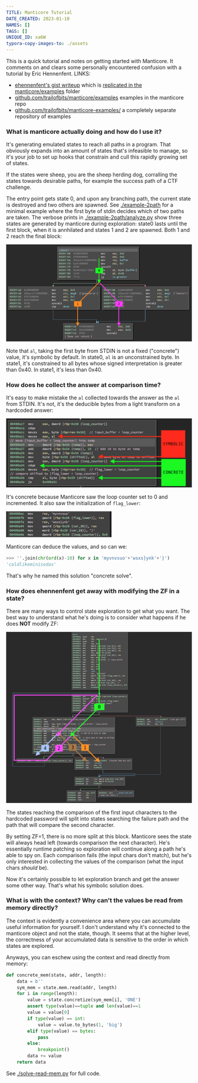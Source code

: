 ```yaml
---
TITLE: Manticore Tutorial
DATE_CREATED: 2023-01-10
NAMES: []
TAGS: []
UNIQUE_ID: xa6W
typora-copy-images-to: ./assets
---
```


This is a quick tutorial and notes on getting started with Manticore. It comments on and clears some personally encountered confusion with a tutorial by Eric Hennenfent. LINKS:

* [ehennenfent's gist writeup](https://gist.github.com/ehennenfent/a5ad9746615d1490c618a88b98769c10) which is [replicated in the manticore/examples](https://github.com/trailofbits/manticore/tree/master/examples/linux/binaries) folder
* [github.com/trailofbits/manticore/examples](https://github.com/trailofbits/manticore/tree/master/examples) examples in the manticore repo
* [github.com/trailofbits/manticore-examples/](https://github.com/trailofbits/manticore-examples) a completely separate repository of examples

### What is manticore actually doing and how do I use it?

It's generating emulated states to reach all paths in a program. That obviously expands into an amount of states that's infeasible to manage, so it's your job to set up hooks that constrain and cull this rapidly growing set of states.

If the states were sheep, you are the sheep herding dog, corralling the states towards desirable paths, for example the success path of a CTF challenge.

The entry point gets state 0, and upon any branching path, the current state is destroyed and two others are spawned. See [./example-2path](./example-2path) for a minimal example where the first byte of stdin decides which of two paths are taken. The verbose prints in [./example-2path/analyze.py](./example-2path/analyze.py) show three states are generated by manticore during exploration: state0 lasts until the first block, when it is annhilated and states 1 and 2 are spawned. Both 1 and 2 reach the final block:

![](./assets/image0.png)

Note that `al`, taking the first byte from STDIN is not a fixed ("concrete") value, it's symbolic by default. In state0, `al` is an unconstrained byte. In state1, it's constrained to all bytes whose signed interpretation is greater than 0x40. In state1, it's less than 0x40.

### How does he collect the answer at comparison time?

It's easy to make mistake the `al` collected towards the answer as the `al` from STDIN. It's not, it's the deducible bytes from a light transform on a hardcoded answer:

![](./assets/image1.png)

It's concrete because Manticore saw the loop counter set to 0 and incremented. It also saw the initialization of `flag_lower`:

![](./assets/image2.png)

 Manticore can deduce the values, and so can we:

```python
>>> ''.join(chr(ord(x)-10) for x in 'myvnvsuo'+'wsxs}ynk'+'}')
'coldlikeminisodas'
```

That's why he named this solution "concrete solve".

### How does ehennenfent get away with modifying the ZF in a state?

There are many ways to control state exploration to get what you want. The best way to understand what he's doing is to consider what happens if he does **NOT** modify ZF:

![](./assets/image3.png)

The states reaching the comparison of the first input characters to the hardcoded password will split into states searching the failure path and the path that will compare the second character.

By setting ZF=1, there is no more split at this block. Manticore sees the state will always head left (towards comparison the next character). He's essentially runtime patching so exploration will continue along a path he's able to spy on. Each comparison fails (the input chars don't match), but he's only interested in collecting the values of the comparison (what the input chars _should_ be).

Now it's certainly possible to let exploration branch and get the answer some other way. That's what his symbolic solution does.

### What is with the context? Why can't the values be read from memory directly?

The context is evidently a convenience area where you can accumulate useful information for yourself. I don't understand why it's connected to the manticore object and not the state, though. It seems that at the higher level, the correctness of your accumulated data is sensitive to the order in which states are explored.

Anyways, you can eschew using the context and read directly from memory:

```python
def concrete_mem(state, addr, length):
    data = b''
    sym_mem = state.mem.read(addr, length)
    for i in range(length):
        value = state.concretize(sym_mem[i], 'ONE')
        assert type(value)==tuple and len(value)==1
        value = value[0]
        if type(value) == int:
            value = value.to_bytes(1, 'big')
        elif type(value) == bytes:
            pass
        else:
            breakpoint()
        data += value
    return data
```

See [./solve-read-mem.py](./solve-read-mem.py) for full code.
